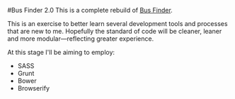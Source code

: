 #Bus Finder 2.0
This is a complete rebuild of [Bus Finder](https://github.com/mathewhawley/bus_finder).

This is an exercise to better learn several development tools and processes that are new to me. Hopefully the standard of code will be cleaner, leaner and more modular—reflecting greater experience.

At this stage I'll be aiming to employ:

* SASS
* Grunt
* Bower
* Browserify